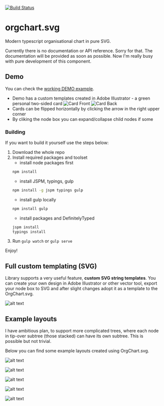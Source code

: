 [![Build Status](https://travis-ci.org/BrightShadow/orgchart.svg.svg?branch=travis)](https://travis-ci.org/BrightShadow/orgchart.svg) 

# orgchart.svg
Modern typescript organisational chart in pure SVG.

Currently there is no documentation or API reference. Sorry for that. The documentation will be provided as soon as possible. Now I'm really busy with pure development of this component.

## Demo
You can check the [working DEMO example](http://13.80.66.33/orgchart.svg/ "Working demo example").

- Demo has a custom templates created in Adobe Illustrator - a green personal two-sided card
![Card Front](https://nabuiw-bn1305.files.1drv.com/y3mHIZik-T3MH0Y-1BcAzlBWK6lQPVu8iceP7_1c-6xyumiSK6q5DRTYYkhfgRcQQdpxJ2Odb1cpnLe1w_5JrkrrDHnex1ujeoloRhkze0ZylMW9sDPFIlLEvPkrdFvej0hayp0duPNImLmh7NZiVps9Q?width=256&height=135&cropmode=none "OrgChart box front side")
![Card Back](https://nqbuiw-bn1305.files.1drv.com/y3mI8s7ux3rjC5LXSYGSzOSEx-gg7AN2TqECgG9CJsjaf5cPpB42rbzIFfNxsQFPqs-G2z5Fwr1ZAauoywPxWSYgS3fRcBc_fkHljPr6mtmrjFcBz6csfRqlEQnKxg_Ljf7eIQfvB1lt851i-zcGXznDw?width=256&height=129&cropmode=none "OrgChart box back side")
- Cards can be flipped horizontally by clicking the arrow in the right upper corner
- By cliking the node box you can expand/collapse child nodes if some

### Building
If you want to build it yourself use the steps below:

1. Download the whole repo
2. Install required packages and toolset
	* install node packages first
	```bash
	npm install 
	```
	* install JSPM, typings, gulp
	```bash
	npm install -g jspm typings gulp
	```
	* install gulp locally
	```bash
	npm install gulp
	```	
	* install packages and DefinitelyTyped
	```bash
	jspm install
	typings install
	```	
3. Run `gulp watch` or `gulp serve`	

Enjoy!

## Full custom templating (SVG)
Library supports a very useful feature, **custom SVG string templates**. You can create your own design in Adobe Illustrator or other vector tool, export your node box to SVG and after slight changes adopt it as a template to the OrgChart.svg.

![alt text][example_template]

## Example layouts

I have ambitious plan, to support more complicated trees, where each node in tip-over subtree (those stacked) can have its own subtree. This is possible but not trivial.

Below you can find some example layouts created using OrgChart.svg.

![alt text][example1]

![alt text][example2]

![alt text][example3]

![alt text][example4]

![alt text][example5]



[example_template]: https://ddbsoa-bn1305.files.1drv.com/y3mV6C3lS_MjSQFvuHT4xQH3NYi9-phnei6_Kb5RBP6LpzT9KAlcyXt_MXGp0_7Vf1HWQD8Sxn_Y_5K0WTCEebYe-6kqX6mOwA9cQtfCerqOf_SCtb2mNeLn_Mu2WdbW9uEYAhKJkWWRTAC4GVEfNi4Rg?width=1690&height=954&cropmode=none "Example templated layout using custom SVG code"

[example1]: https://zajiug-bn1305.files.1drv.com/y3mbrSSK3JtxHwyOpCwRJnssCgJwyPOI70sLtI4iB1GZpdhjm_yLArqjCkpiq1LFizL6FlmzjZAZJ7u6K__ihm1YVO_F3XarplXt6uoe1FNq_JaPmsMEY1kZetwWM90PcC1KlQqG99A7cJdJ9uuVFHJuaanLHACD36YUtfvJAAcZEc?width=1078&height=653&cropmode=none "Example nodes 1"
[example2]: https://zqjiug-bn1305.files.1drv.com/y3mJ5RQmH5Ms2i7AUi_Qz_DSnOEk08ylPzX9Bv1FOsuPLJMYfh44ES_4Por00RsDGKqPINf48OcEx88dxngG3OsI_hwhdt6htMvkj0ioCUH0EXFVbqbljRejtG66n1oFGy_Dfew_sCgeoruiu5-qp3yTnDHC1NN3qIUSPH7U0deSZY?width=1473&height=587&cropmode=none "Example nodes 2"
[example3]: https://bkjiug-bn1305.files.1drv.com/y3mGlf0eI0YcOK1wN8SviGgR5E6amPnOLm9ZnelYbjchm-i9s-JTX9xbUkzPkHKn3HWDpGhDODCKhazibdZS5Oss9dlVm2ZxdTnw6LMwDwoACeA3DaQuuMkgbfACzYTiuWk4dhEaDd70UsRjiTyO4F5f7NTULdOc-OigxWgwZmy4dI?width=589&height=580&cropmode=none "Example nodes 3"
[example4]: https://zkizga-bn1305.files.1drv.com/y3m8lmFguK5fUyf6zk27OTVVX6Ozv2X9VfkDzhnIfDeYG88Y3Dnv7twLY9J1l74QMQbZ4tDUY4z_85JK9327RNC70XULZXRfNezLRNQN2vPk6HrWw0kwedP9qtRzHbjAjo7Qk_sFIQLvFxAY9xp9utkzL7tyPDS6lQydupgAvJrCmQ?width=1052&height=587&cropmode=none "Example nodes 4"
[example5]: https://a6jiug-bn1305.files.1drv.com/y3mSwhgRzEp59e0lkhJoVUP0iR1BAudYqz9CztBeWhhUD7GFZPHn8rDOTmwzVS8Xezw8j9keAJzsJ0uPgld1MjJHhXehAps7AqE5Jh5AjdjWOiAnHLeeIVpoobL06N4YjDi5Cw0T7bt05WwJwKiI1vvaZuVUM9G3bgC6yIqpeoX_gk?width=722&height=579&cropmode=none "Example nodes 5"
